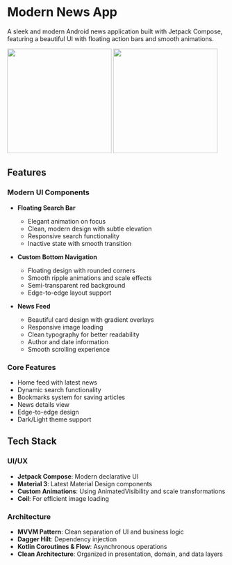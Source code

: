 # Modern News App

A sleek and modern Android news application built with Jetpack Compose, featuring a beautiful UI with floating action bars and smooth animations.

<img src="https://github.com/user-attachments/assets/3d29f3c5-53e6-49d8-93f0-fcc6da2061a4" width="240" />

<img src="https://github.com/user-attachments/assets/1867f996-ac77-4c25-8bc4-ee43ad5683e2" width="240" />



## Features

### Modern UI Components
- **Floating Search Bar**
  - Elegant animation on focus
  - Clean, modern design with subtle elevation
  - Responsive search functionality
  - Inactive state with smooth transition

- **Custom Bottom Navigation**
  - Floating design with rounded corners
  - Smooth ripple animations and scale effects
  - Semi-transparent red background
  - Edge-to-edge layout support

- **News Feed**
  - Beautiful card design with gradient overlays
  - Responsive image loading
  - Clean typography for better readability
  - Author and date information
  - Smooth scrolling experience

### Core Features
- Home feed with latest news
- Dynamic search functionality
- Bookmarks system for saving articles
- News details view
- Edge-to-edge design
- Dark/Light theme support

## Tech Stack

### UI/UX
- **Jetpack Compose**: Modern declarative UI
- **Material 3**: Latest Material Design components
- **Custom Animations**: Using AnimatedVisibility and scale transformations
- **Coil**: For efficient image loading

### Architecture
- **MVVM Pattern**: Clean separation of UI and business logic
- **Dagger Hilt**: Dependency injection
- **Kotlin Coroutines & Flow**: Asynchronous operations
- **Clean Architecture**: Organized in presentation, domain, and data layers

